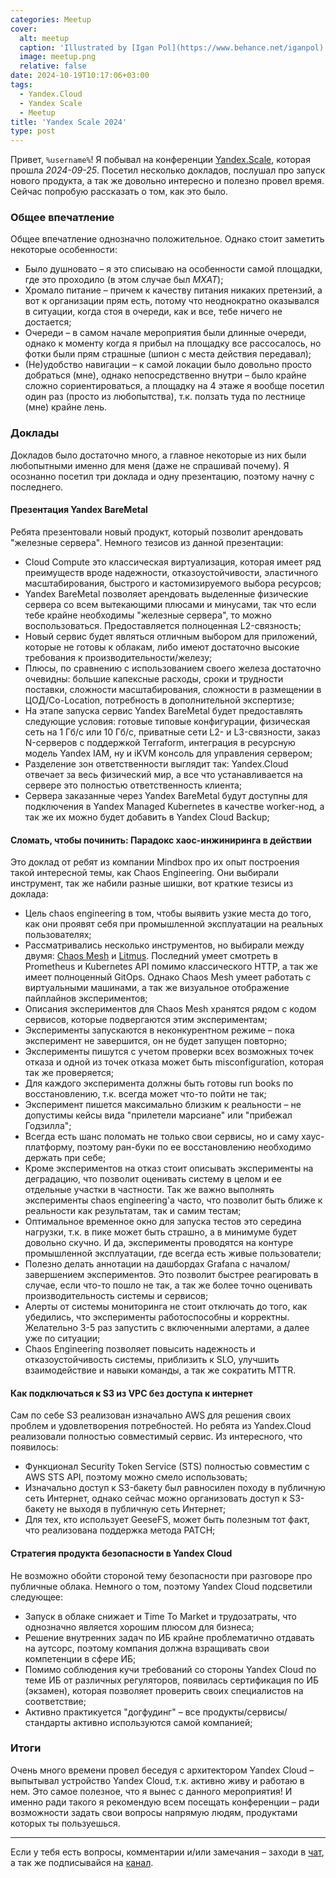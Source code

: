```yaml
---
categories: Meetup
cover:
  alt: meetup
  caption: 'Illustrated by [Igan Pol](https://www.behance.net/iganpol)'
  image: meetup.png
  relative: false
date: 2024-10-19T10:17:06+03:00
tags:
  - Yandex.Cloud
  - Yandex Scale
  - Meetup
title: 'Yandex Scale 2024'
type: post
---
```


Привет, `%username%`! Я побывал на конференции [Yandex.Scale](https://scale.yandex.cloud/), которая прошла *2024-09-25*. Посетил несколько докладов, послушал про запуск нового продукта, а так же довольно интересно и полезно провел время. Сейчас попробую рассказать о том, как это было.

### Общее впечатление

Общее впечатление однозначно положительное. Однако стоит заметить некоторые особенности:

- Было душновато – я это списываю на особенности самой площадки, где это проходило (в этом случае был *МХАТ*);
- Хромало питание – причем к качеству питания никаких претензий, а вот к организации прям есть, потому что неоднократно оказывался в ситуации, когда стоя в очереди, как и все, тебе ничего не достается;
- Очереди – в самом начале мероприятия были длинные очереди, однако к моменту когда я прибыл на площадку все рассосалось, но фотки были прям страшные (шпион с места действия передавал);
- (Не)удобство навигации – к самой локации было довольно просто добраться (мне), однако непосредственно внутри – было крайне сложно сориентироваться, а площадку на 4 этаже я вообще посетил один раз (просто из любопытства), т.к. ползать туда по лестнице (мне) крайне лень.

### Доклады

Докладов было достаточно много, а главное некоторые из них были любопытными именно для меня (даже не спрашивай почему). Я осознанно посетил три доклада и одну презентацию, поэтому начну с последнего.

#### Презентация Yandex BareMetal

Ребята презентовали новый продукт, который позволит арендовать "железные сервера". Немного тезисов из данной презентации:

- Cloud Compute это классическая виртуализация, которая имеет ряд преимуществ вроде надежности, отказоустойчивости, эластичного масштабирования, быстрого и кастомизируемого выбора ресурсов;
- Yandex BareMetal позволяет арендовать выделенные физические сервера со всем вытекающими плюсами и минусами, так что если тебе крайне необходимы "железные сервера", то можно воспользоваться. Предоставляется полноценная L2-связность;
- Новый сервис будет являться отличным выбором для приложений, которые не готовы к облакам, либо имеют достаточно высокие требования к производительности/железу;
- Плюсы, по сравнению с использованием своего железа достаточно очевидны: большие капексные расходы, сроки и трудности поставки, сложности масштабирования, сложности в размещении в ЦОД/Co-Location, потребность в дополнительной экспертизе;
- На этапе запуска сервис Yandex BareMetal будет предоставлять следующие условия: готовые типовые конфигурации, физическая сеть на 1 Гб/с или 10 Гб/с, приватные сети L2- и L3-связности, заказ N-серверов с поддержкой Terraform, интеграция в ресурсную модель Yandex IAM, ну и iKVM консоль для управления сервером;
- Разделение зон ответственности выглядит так: Yandex.Cloud отвечает за весь физический мир, а все что устанавливается на сервере это полностью ответственность клиента;
- Сервера заказанные через Yandex BareMetal будут доступны для подключения в Yandex Managed Kubernetes в качестве worker-нод, а так же их можно будет добавить в Yandex Cloud Backup;

#### Сломать, чтобы починить: Парадокс хаос-инжиниринга в действии

Это доклад от ребят из компании Mindbox про их опыт построения такой интересной темы, как Chaos Engineering. Они выбирали инструмент, так же набили разные шишки, вот краткие тезисы из доклада:

- Цель chaos engineering в том, чтобы выявить узкие места до того, как они проявят себя при промышленной эксплуатации на реальных пользователях;
- Рассматривались несколько инструментов, но выбирали между двумя: [Chaos Mesh](https://chaos-mesh.org) и [Litmus](https://litmuschaos.io). Последний умеет смотреть в Prometheus и Kubernetes API помимо классического HTTP, а так же имеет полноценный GitOps. Однако Chaos Mesh умеет работать с виртуальными машинами, а так же визуальное отображение пайплайнов экспериментов;
- Описания экспериментов для Chaos Mesh хранятся рядом с кодом сервисов, которые подвергаются этим экспериментам;
- Эксперименты запускаются в неконкурентном режиме – пока эксперимент не завершится, он не будет запущен повторно;
- Эксперименты пишутся с учетом проверки всех возможных точек отказа и одной из точек отказа может быть misconfiguration, которая так же проверяется;
- Для каждого эксперимента должны быть готовы run books по восстановлению, т.к. всегда может что-то пойти не так;
- Эксперимент пишется максимально близким к реальности – не допустимы кейсы вида "прилетели марсиане" или "прибежал Годзилла";
- Всегда есть шанс поломать не только свои сервисы, но и саму хаус-платформу, поэтому ран-буки по ее восстановлению необходимо держать при себе;
- Кроме экспериментов на отказ стоит описывать эксперименты на деградацию, что позволит оценивать систему в целом и ее отдельные участки в частности. Так же важно выполнять эксперименты chaos engineering'а часто, что позволит быть ближе к реальности как результатам, так и самим тестам;
- Оптимальное временное окно для запуска тестов это середина нагрузки, т.к. в пике может быть страшно, а в минимуме будет довольно скучно. И да, эксперименты проводятся на контуре промышленной эксплуатации, где всегда есть живые пользователи;
- Полезно делать аннотации на дашбордах Grafana с началом/завершением экспериментов. Это позволит быстрее реагировать в случае, если что-то пошло не так, а так же более точно оценивать производительность системы и сервисов;
- Алерты от системы мониторинга не стоит отключать до того, как убедились, что эксперименты работоспособны и корректны. Желательно 3-5 раз запустить с включенными алертами, а далее уже по ситуации;
- Chaos Engineering позволяет повысить надежность и отказоустойчивость системы, приблизить к SLO, улучшить взаимодействие и навыки команды, а так же сократить MTTR.

#### Как подключаться к S3 из VPC без доступа к интернет

Сам по себе S3 реализован изначально AWS для решения своих проблем и удовлетворения потребностей. Но ребята из Yandex.Cloud реализовали полностью совместимый сервис. Из интересного, что появилось:

- Функционал Security Token Service (STS) полностью совместим с AWS STS API, поэтому можно смело использовать;
- Изначально доступ к S3-бакету был равносилен походу в публичную сеть Интернет, однако сейчас можно организовать доступ к S3-бакету не выходя в публичную сеть Интернет;
- Для тех, кто использует GeeseFS, может быть полезным тот факт, что реализована поддержка метода PATCH;

#### Стратегия продукта безопасности в Yandex Cloud

Не возможно обойти стороной тему безопасности при разговоре про публичные облака. Немного о том, поэтому Yandex Cloud подсветили следующее:

- Запуск в облаке снижает и Time To Market и трудозатраты, что однозначно является хорошим плюсом для бизнеса;
- Решение внутренних задач по ИБ крайне проблематично отдавать на аутсорс, поэтому компания должна взращивать свои компетенции в сфере ИБ;
- Помимо соблюдения кучи требований со стороны Yandex Cloud по теме ИБ от различных регуляторов, появилась сертификация по ИБ (экзамен), которая позволяет проверить своих специалистов на соответствие;
- Активно практикуется "догфудинг" – все продукты/сервисы/стандарты активно используются самой компанией;

### Итоги

Очень много времени провел беседуя с архитектором Yandex Cloud – выпытывал устройство Yandex Cloud, т.к. активно живу и работаю в нем. Это самое полезное, что я вынес с данного мероприятия! И именно ради такого я рекомендую всем посещать конференции – ради возможности задать свои вопросы напрямую людям, продуктами которых ты пользуешься.

---
Если у тебя есть вопросы, комментарии и/или замечания – заходи в [чат](https://ttttt.me/jtprogru_chat), а так же подписывайся на [канал](https://ttttt.me/jtprogru_channel).

